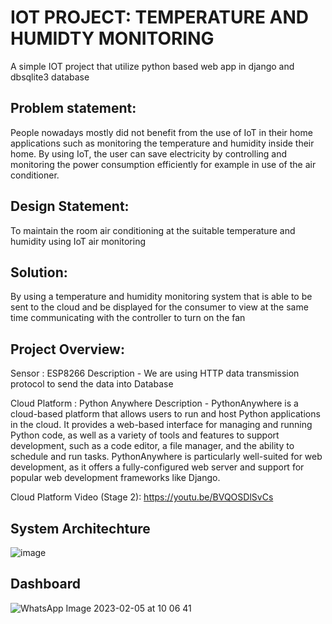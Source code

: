 # IOT PROJECT: TEMPERATURE AND HUMIDTY MONITORING #
A simple IOT project that utilize python based web app in django and dbsqlite3 database



## Problem statement: ##

People nowadays mostly did not benefit from the use of IoT in their home applications such as monitoring the temperature and humidity inside their home. By using IoT, the user can save electricity by controlling and monitoring the power consumption efficiently for example in use of the air conditioner.

## Design Statement: ## 

To maintain the room air conditioning at the suitable temperature and humidity using IoT air monitoring

## Solution: ## 

By using a temperature and humidity monitoring system that is able to be sent to the cloud and be displayed for the consumer to view at the same time communicating with the controller to turn on the fan

## Project Overview: ##

Sensor : ESP8266 Description - We are using HTTP data transmission protocol to send the data into Database

Cloud Platform : Python Anywhere Description - PythonAnywhere is a cloud-based platform that allows users to run and host Python applications in the cloud. It provides a web-based interface for managing and running Python code, as well as a variety of tools and features to support development, such as a code editor, a file manager, and the ability to schedule and run tasks. PythonAnywhere is particularly well-suited for web development, as it offers a fully-configured web server and support for popular web development frameworks like Django.

Cloud Platform Video (Stage 2): https://youtu.be/BVQOSDlSvCs

## System Architechture ##
![image](https://user-images.githubusercontent.com/117339261/216793875-78cc453c-a5df-4b78-be25-c6cb1f2cf214.png)

## Dashboard ##
![WhatsApp Image 2023-02-05 at 10 06 41](https://user-images.githubusercontent.com/117339261/216797875-79403b69-2d71-45fc-8ca4-ebb31b8f03bc.jpeg)
